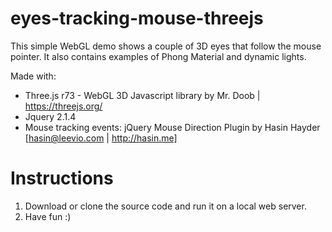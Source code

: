 # eyes-tracking-mouse-threejs

This simple WebGL demo shows a couple of 3D eyes that follow the mouse pointer. It also contains examples of Phong Material and dynamic lights.

Made with:

- Three.js r73 - WebGL 3D Javascript library by Mr. Doob | https://threejs.org/
- Jquery 2.1.4
- Mouse tracking events: jQuery Mouse Direction Plugin by Hasin Hayder [hasin@leevio.com | http://hasin.me]

# Instructions

1. Download or clone the source code and run it on a local web server.
2. Have fun :)

